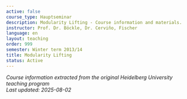 ```yaml
---
active: false
course_type: Hauptseminar
description: Modularity Lifting - Course information and materials.
instructor: Prof. Dr. Böckle, Dr. Cerviño, Fischer
language: en
layout: teaching
order: 999
semester: Winter term 2013/14
title: Modularity Lifting
status: Active
---
```



*Course information extracted from the original Heidelberg University teaching program*  
*Last updated: 2025-08-02*